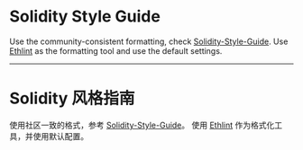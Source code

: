 # Solidity Style Guide

Use the community-consistent formatting, check [Solidity-Style-Guide].
Use [Ethlint] as the formatting tool and use the default settings.

----------------------

# Solidity 风格指南

使用社区一致的格式，参考 [Solidity-Style-Guide]。
使用 [Ethlint] 作为格式化工具，并使用默认配置。

[Ethlint]: https://github.com/duaraghav8/Ethlint
[Solidity-Style-Guide]: https://solidity.readthedocs.io/en/latest/style-guide.html
